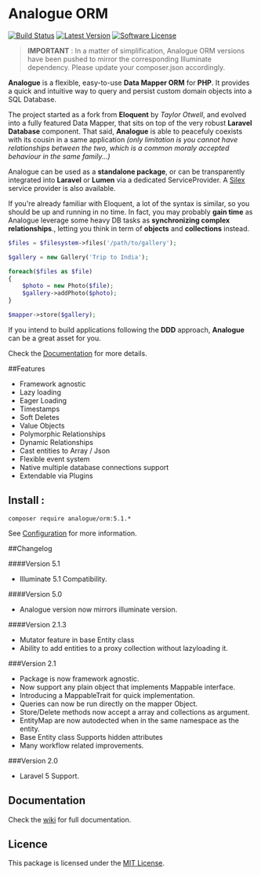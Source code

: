 # Analogue ORM 
[![Build Status](https://travis-ci.org/analogueorm/analogue.svg)](https://travis-ci.org/analogueorm/analogue)
[![Latest Version](https://img.shields.io/github/release/analogueorm/analogue.svg?style=flat-square)](https://github.com/analogueorm/analogue/releases)
[![Software License](https://img.shields.io/badge/license-MIT-brightgreen.svg?style=flat-square)](LICENSE)

> **IMPORTANT** : In a matter of simplification, Analogue ORM versions have been pushed to mirror the corresponding Illuminate dependency. Please update your composer.json accordingly. 

**Analogue** is a flexible, easy-to-use **Data Mapper ORM** for **PHP**. It provides a quick and intuitive way to query and persist custom domain objects into a SQL Database. 

The project started as a fork from **Eloquent** by *Taylor Otwell*, and evolved into a fully featured Data Mapper, that sits on top of the very robust **Laravel Database** component. That said, **Analogue** is able to peacefuly coexists with its cousin in a same application *(only limitation is you cannot have relationships between the two, which is a common moraly accepted behaviour in the same family...)*

Analogue can be used as a **standalone package**, or can be transparently integrated into **Laravel** or **Lumen** via a dedicated ServiceProvider. A [Silex](https://github.com/anthonysterling/silex-provider-analogue-orm) service provider is also available.

If you're already familiar with Eloquent, a lot of the syntax is similar, so you should be up and running in no time. In fact, you may probably **gain time** as Analogue leverage some heavy DB tasks as **synchronizing complex relationships**., letting you think in term of **objects** and **collections** instead.

```php
$files = $filesystem->files('/path/to/gallery');

$gallery = new Gallery('Trip to India');

foreach($files as $file)
{
    $photo = new Photo($file);
    $gallery->addPhoto($photo);
}

$mapper->store($gallery);

```

If you intend to build applications following the **DDD** approach, **Analogue** can be a great asset for you.

Check the [Documentation](https://github.com/analogueorm/analogue/wiki) for more details.

##Features

- Framework agnostic
- Lazy loading
- Eager Loading
- Timestamps
- Soft Deletes
- Value Objects
- Polymorphic Relationships
- Dynamic Relationships
- Cast entities to Array / Json
- Flexible event system
- Native multiple database connections support
- Extendable via Plugins

## Install :

```
composer require analogue/orm:5.1.*
```

See [Configuration](https://github.com/analogueorm/analogue/wiki/Installation) for more information.

##Changelog 

####Version 5.1
- Illuminate 5.1 Compatibility. 

####Version 5.0
- Analogue version now mirrors illuminate version. 

####Version 2.1.3
- Mutator feature in base Entity class
- Ability to add entities to a proxy collection without lazyloading it.

###Version 2.1

- Package is now framework agnostic.
- Now support any plain object that implements Mappable interface.
- Introducing a MappableTrait for quick implementation. 
- Queries can now be run directly on the mapper Object. 
- Store/Delete methods now accept a array and collections as argument.
- EntityMap are now autodected when in the same namespace as the entity.
- Base Entity class Supports hidden attributes
- Many workflow related improvements.

###Version 2.0

- Laravel 5 Support.

## Documentation

Check the [wiki](https://github.com/analogueorm/analogue/wiki) for full documentation.

## Licence

This package is licensed under the [MIT License](http://opensource.org/licenses/MIT).

